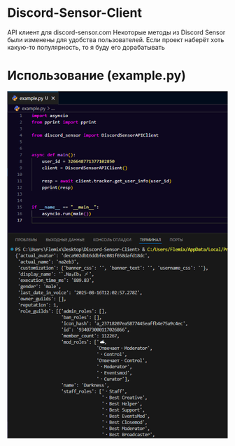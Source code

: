 # Discord-Sensor-Client
API клиент для discord-sensor.com
Некоторые методы из Discord Sensor были изменены для удобства пользователей.
Если проект наберёт хоть какую-то популярность, то я буду его дорабатывать

# Использование (example.py)
![example](images/example.png)

